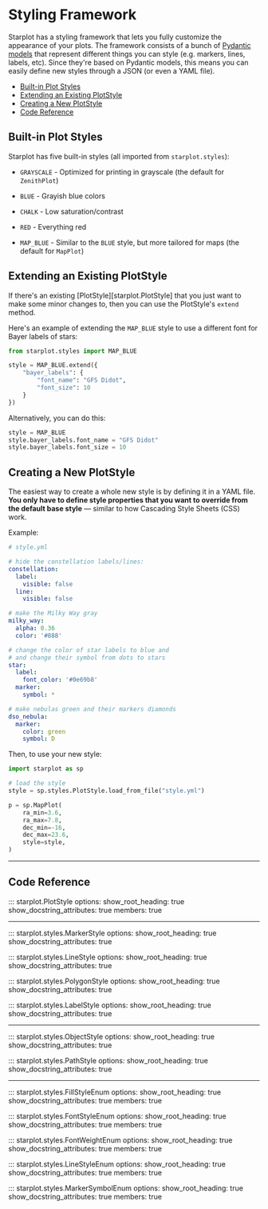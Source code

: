 # Styling Framework

Starplot has a styling framework that lets you fully customize the appearance of your plots. The framework consists of a bunch of [Pydantic models](https://docs.pydantic.dev/latest/usage/models/) that represent different things you can style (e.g. markers, lines, labels, etc). Since they're based on Pydantic models, this means you can easily define new styles through a JSON (or even a YAML file).

- [Built-in Plot Styles](#built-in-plot-styles)
- [Extending an Existing PlotStyle](#extending-an-existing-plotstyle)
- [Creating a New PlotStyle](#creating-a-new-plotstyle)
- [Code Reference](#code-reference)


## Built-in Plot Styles

Starplot has five built-in styles (all imported from `starplot.styles`):


- `GRAYSCALE` - Optimized for printing in grayscale (the default for `ZenithPlot`)

- `BLUE` - Grayish blue colors

- `CHALK` - Low saturation/contrast

- `RED` - Everything red

- `MAP_BLUE` - Similar to the `BLUE` style, but more tailored for maps (the default for `MapPlot`)


## Extending an Existing PlotStyle

If there's an existing [PlotStyle][starplot.PlotStyle] that you just want to make some minor changes to, then you can use the PlotStyle's `extend` method.

Here's an example of extending the `MAP_BLUE` style to use a different font for Bayer labels of stars:

```python
from starplot.styles import MAP_BLUE

style = MAP_BLUE.extend({
    "bayer_labels": {
        "font_name": "GFS Didot",
        "font_size": 10
    }
})
```
Alternatively, you can do this:
```python
style = MAP_BLUE
style.bayer_labels.font_name = "GFS Didot"
style.bayer_labels.font_size = 10

```

## Creating a New PlotStyle

The easiest way to create a whole new style is by defining it in a YAML file. **You only have to define style properties that you want to override from the default base style** — similar to how Cascading Style Sheets (CSS) work.

Example:


```yaml
# style.yml

# hide the constellation labels/lines:
constellation:
  label:
    visible: false
  line:
    visible: false

# make the Milky Way gray
milky_way:
  alpha: 0.36
  color: '#888'

# change the color of star labels to blue and
# and change their symbol from dots to stars
star:
  label:
    font_color: '#0e69b8'
  marker:
    symbol: *

# make nebulas green and their markers diamonds
dso_nebula:
  marker:
    color: green
    symbol: D

```

Then, to use your new style:

```python
import starplot as sp

# load the style
style = sp.styles.PlotStyle.load_from_file("style.yml")

p = sp.MapPlot(
    ra_min=3.6,
    ra_max=7.8,
    dec_min=-16,
    dec_max=23.6,
    style=style,
)

```


---

## Code Reference


::: starplot.PlotStyle
    options:
        show_root_heading: true
        show_docstring_attributes: true
        members: true


---
::: starplot.styles.MarkerStyle
    options:
        show_root_heading: true
        show_docstring_attributes: true


::: starplot.styles.LineStyle
    options:
        show_root_heading: true
        show_docstring_attributes: true

::: starplot.styles.PolygonStyle
    options:
        show_root_heading: true
        show_docstring_attributes: true

::: starplot.styles.LabelStyle
    options:
        show_root_heading: true
        show_docstring_attributes: true

---


::: starplot.styles.ObjectStyle
    options:
        show_root_heading: true
        show_docstring_attributes: true

::: starplot.styles.PathStyle
    options:
        show_root_heading: true
        show_docstring_attributes: true


---
::: starplot.styles.FillStyleEnum
    options:
        show_root_heading: true
        show_docstring_attributes: true
        members: true

::: starplot.styles.FontStyleEnum
    options:
        show_root_heading: true
        show_docstring_attributes: true
        members: true

::: starplot.styles.FontWeightEnum
    options:
        show_root_heading: true
        show_docstring_attributes: true
        members: true

::: starplot.styles.LineStyleEnum
    options:
        show_root_heading: true
        show_docstring_attributes: true
        members: true

::: starplot.styles.MarkerSymbolEnum
    options:
        show_root_heading: true
        show_docstring_attributes: true
        members: true

